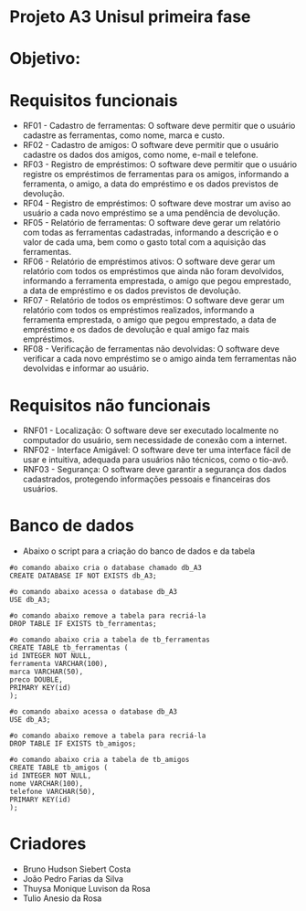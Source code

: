 # Projeto A3 Unisul primeira fase

# Objetivo:

# Requisitos funcionais
- RF01 - Cadastro de ferramentas: O software deve permitir que o usuário cadastre as
ferramentas, como nome, marca e custo.
- RF02 - Cadastro de amigos: O software deve permitir que o usuário cadastre os dados
dos amigos, como nome, e-mail e telefone.
- RF03 - Registro de empréstimos: O software deve permitir que o usuário registre os
empréstimos de ferramentas para os amigos, informando a ferramenta, o amigo, a
data do empréstimo e os dados previstos de devolução.
- RF04 - Registro de empréstimos: O software deve mostrar um aviso ao usuário a cada
novo empréstimo se a uma pendência de devolução.
- RF05 - Relatório de ferramentas: O software deve gerar um relatório com todas as
ferramentas cadastradas, informando a descrição e o valor de cada uma, bem como
o gasto total com a aquisição das ferramentas.
- RF06 - Relatório de empréstimos ativos: O software deve gerar um relatório com todos
os empréstimos que ainda não foram devolvidos, informando a ferramenta
emprestada, o amigo que pegou emprestado, a data de empréstimo e os dados
previstos de devolução.
- RF07 - Relatório de todos os empréstimos: O software deve gerar um relatório com
todos os empréstimos realizados, informando a ferramenta emprestada, o amigo que
pegou emprestado, a data de empréstimo e os dados de devolução e qual amigo faz
mais empréstimos.
- RF08 - Verificação de ferramentas não devolvidas: O software deve verificar a cada
novo empréstimo se o amigo ainda tem ferramentas não devolvidas e informar ao
usuário.

# Requisitos não funcionais
- RNF01 - Localização: O software deve ser executado localmente no computador do
usuário, sem necessidade de conexão com a internet.
- RNF02 - Interface Amigável: O software deve ter uma interface fácil de usar e intuitiva,
adequada para usuários não técnicos, como o tio-avô.
- RNF03 - Segurança: O software deve garantir a segurança dos dados cadastrados,
protegendo informações pessoais e financeiras dos usuários.

# Banco de dados
- Abaixo o script para a criação do banco de dados e da tabela
```
#o comando abaixo cria o database chamado db_A3
CREATE DATABASE IF NOT EXISTS db_A3;

#o comando abaixo acessa o database db_A3
USE db_A3;

#o comando abaixo remove a tabela para recriá-la
DROP TABLE IF EXISTS tb_ferramentas;

#o comando abaixo cria a tabela de tb_ferramentas
CREATE TABLE tb_ferramentas (
id INTEGER NOT NULL,
ferramenta VARCHAR(100),
marca VARCHAR(50),
preco DOUBLE,
PRIMARY KEY(id)
);

#o comando abaixo acessa o database db_A3
USE db_A3;

#o comando abaixo remove a tabela para recriá-la
DROP TABLE IF EXISTS tb_amigos;

#o comando abaixo cria a tabela de tb_amigos
CREATE TABLE tb_amigos (
id INTEGER NOT NULL,
nome VARCHAR(100),
telefone VARCHAR(50),
PRIMARY KEY(id)
);
```

# Criadores
- Bruno Hudson Siebert Costa
- João Pedro Farias da Silva
- Thuysa Monique Luvison da Rosa
- Tulio Anesio da Rosa

